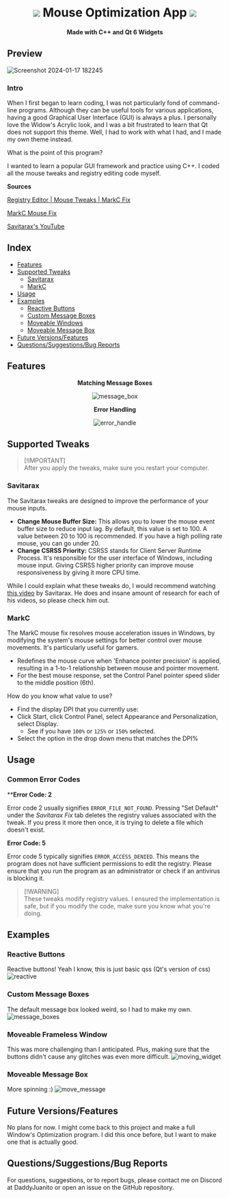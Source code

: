 <div align="center">

 <h1><a href="https://cplusplus.com/"><img src="https://img.shields.io/badge/C++-00599C.svg?style=for-the-badge&logo=C++&logoColor=white"></a> Mouse Optimization App <a href="https://www.qt.io/product/qt6"><img src="https://img.shields.io/badge/Qt-41CD52.svg?style=for-the-badge&logo=Qt&logoColor=white"></a></h1>
 <h4>Made with C++ and Qt 6 Widgets</h4>
</div>

## Preview

![Screenshot 2024-01-17 182245](https://github.com/johnklucinec/MouseFixProgram/assets/72411904/095d464e-2410-4379-bf49-fe321193f224)

### Intro

When I first began to learn coding, I was not particularly fond of command-line programs. Although they can be useful tools for various applications, having a good Graphical User Interface (GUI) is always a plus. I personally love the Widow's Acrylic look, and I was a bit frustrated to learn that Qt does not support this theme. Well, I had to work with what I had, and I made my own theme instead. 

What is the point of this program? 

I wanted to learn a popular GUI framework and practice using C++. I coded all the mouse tweaks and registry editing code myself.

**Sources**

[Registry Editor | Mouse Tweaks | MarkC Fix](https://github.com/johnklucinec/MouseFixApp)

[MarkC Mouse Fix](http://donewmouseaccel.blogspot.com/2010/03/markc-windows-7-mouse-acceleration-fix.html)

[Savitarax's YouTube](https://www.youtube.com/channel/UCp-bDh-KT2b3Xb8WViYoHMQ)
## Index

- [Features](#features)
- [Supported Tweaks](#supported-tweaks)
  - [Savitarax](#savitarax)
  - [MarkC](#markc)
- [Usage](#usage)
- [Examples](#examples)
  - [Reactive Buttons](#reactive-buttons)
  - [Custom Message Boxes](#custom-message-boxes)
  - [Moveable Windows](#moveable-frameless-window)
  - [Moveable Message Box](#moveable-message-box)
- [Future Versions/Features](#future-versionsfeatures)
- [Questions/Suggestions/Bug Reports](#questionssuggestionsbug-reports)

## Features
<div align="center">

**Matching Message Boxes**

  ![message_box](https://github.com/johnklucinec/MouseFixProgram/assets/72411904/d6653a33-adee-4563-b099-dad1a09c6c05)
  
**Error Handling**

  ![error_handle](https://github.com/johnklucinec/MouseFixProgram/assets/72411904/89c6514c-aaec-4c25-96b3-5573882df2b6)

</div>

## Supported Tweaks


>[!IMPORTANT]\
> After you apply the tweaks, make sure you restart your computer.

### Savitarax
The Savitarax tweaks are designed to improve the performance of your mouse inputs.

  * **Change Mouse Buffer Size:** This allows you to lower the mouse event buffer size to reduce input lag. By default, this value is set to 100. A value between 20 to 100 is recommended. If you have a high polling rate mouse, you can go under 20.
  * **Change CSRSS Priority:** CSRSS stands for Client Server Runtime Process. It's responsible for the user interface of Windows, including mouse input. Giving CSRSS higher priority can improve mouse responsiveness by giving it more CPU time.

  While I could explain what these tweaks do, I would recommend watching [this video](https://www.youtube.com/watch?v=kVHiSsZhR_c&t=47s) by Savitarax. He does and insane amount of research for each of his videos, so please check him out. 

### MarkC

The MarkC mouse fix resolves mouse acceleration issues in Windows, by modifying the system's mouse settings for better control over mouse movements. It's particularly useful for gamers.

* Redefines the mouse curve when 'Enhance pointer precision' is applied, resulting in a 1-to-1 relationship between mouse and pointer movement.
* For the best mouse response, set the Control Panel pointer speed slider to the middle position (6th).

How do you know what value to use?
  * Find the display DPI that you currently use: 
  * Click Start, click Control Panel, select Appearance and Personalization, select Display.
    * See if you have ``100%`` or ``125%`` or ``150%`` selected. 
  * Select the option in the drop down menu that matches the DPI%


## Usage

### Common Error Codes

****Error Code: 2**

Error code 2 usually signifies ``ERROR_FILE_NOT_FOUND``. Pressing "Set Default" under the *Savitarax Fix* tab deletes the registry values associated with the tweak. If you press it more then once, it is trying to delete a file which doesn't exist.

**Error Code: 5**

Error code 5 typically signifies ``ERROR_ACCESS_DENIED``. This means the program does not have sufficient permissions to edit the registry. Please ensure that you run the program as an administrator or check if an antivirus is blocking it.

> [!WARNING]\
> These tweaks modify registry values. I ensured the implementation is safe, but if you modify the code, make sure you know what you're doing.

## Examples

### Reactive Buttons
Reactive buttons! Yeah I know, this is just basic qss (Qt's version of css)
![reactive](https://github.com/johnklucinec/MouseFixProgram/assets/72411904/3982aac3-85b6-447f-878a-23736480a5ef)

### Custom Message Boxes
The default message box looked weird, so I had to make my own. 
![message_boxes](https://github.com/johnklucinec/MouseFixProgram/assets/72411904/94f8cfc4-e178-406e-8a93-8b59f50dd09d)

### Moveable Frameless Window
This was more challenging than I anticipated. Plus, making sure that the buttons didn't cause any glitches was even more difficult.
![moving_widget](https://github.com/johnklucinec/MouseFixProgram/assets/72411904/241169dc-25d8-4b64-9b36-7b0609115452)

### Moveable Message Box
More spinning :)
![move_message](https://github.com/johnklucinec/MouseFixProgram/assets/72411904/30ff8ab1-8376-4814-83a2-d92ffeacd67f)

## Future Versions/Features
No plans for now. I might come back to this project and make a full Window's Optimization program. I did this once before, but I want to make one that is actually good. 

## Questions/Suggestions/Bug Reports
For questions, suggestions, or to report bugs, please contact me on Discord at DaddyJuanito or open an issue on the GitHub repository.
